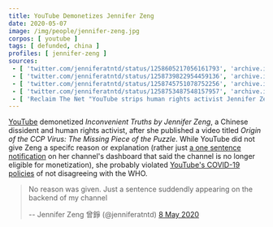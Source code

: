 ```yaml
---
title: YouTube Demonetizes Jennifer Zeng
date: 2020-05-07
image: /img/people/jennifer-zeng.jpg
corpos: [ youtube ]
tags: [ defunded, china ]
profiles: [ jennifer-zeng ]
sources:
 - [ 'twitter.com/jenniferatntd/status/1258605217056161793', 'archive.is/UuTjc' ]
 - [ 'twitter.com/jenniferatntd/status/1258739822954459136', 'archive.is/wWSVe' ]
 - [ 'twitter.com/jenniferatntd/status/1258745751078752256', 'archive.is/FXxnm' ]
 - [ 'twitter.com/jenniferatntd/status/1258753487548157957', 'archive.is/laSJf' ]
 - [ 'Reclaim The Net "YouTube strips human rights activist Jennifer Zeng of income" by Didi Rankovic (8 May 2020)', 'reclaimthenet.org/jennifer-zeng-demonetized/' ]
---
```


[YouTube](/youtube/) demonetized _Inconvenient Truths by Jennifer Zeng_, a
Chinese dissident and human rights activist, after she published a video titled
_Origin of the CCP Virus: The Missing Piece of the Puzzle_. While YouTube did
not give Zeng a specifc reason or explanation (rather just [a one sentence
notification](screenshot.jpg) on her channel's dashboard that said the channel
is no longer eligible for monetization), she probably violated [YouTube's
COVID-19
policies](/e/youtube-says-contradicting-who-will-violate-guidelines/) of
not disagreeing with the WHO.

> No reason was given. Just a sentence suddendly appearing on the backend of my
> channel
>
> -- Jennifer Zeng 曾錚 (@jenniferatntd) [8 May 2020](https://archive.is/laSJf)
